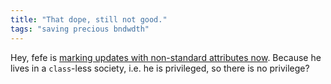 ```yaml
---
title: "That dope, still not good."
tags: "saving precious bndwdth"
---
```



<p>Hey, fefe is <a href="http://blog.fefe.de/?ts=aa36f480&amp;fefe=wtf&amp;fefe=wtf&amp;fefe=wtf&amp;fefe=wtf&amp;fefe=wtf&amp;fefe=wtf&amp;fefe=wtf&amp;fefe=wtf&amp;fefe=wtf">marking updates with non-standard attributes now</a>. Because he lives in a <code>class</code>-less society, i.e. he is privileged, so there is no privilege?</p>
